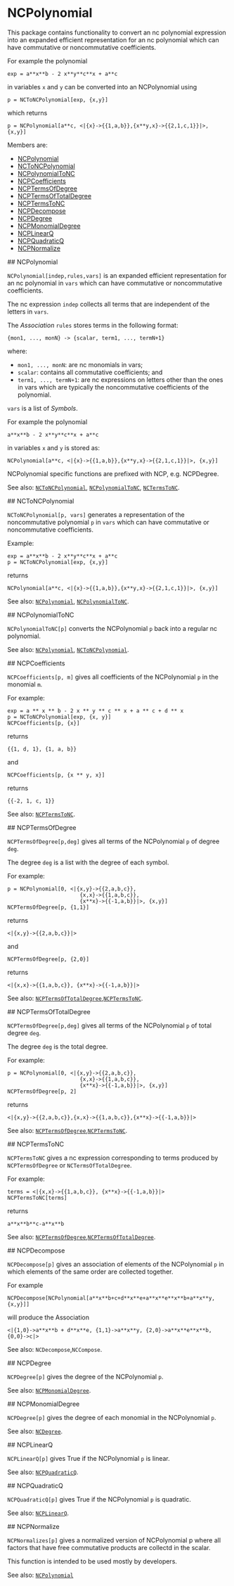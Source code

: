 # NCPolynomial

This package contains functionality to convert an nc polynomial expression into an expanded efficient representation for an nc polynomial which can have commutative or noncommutative coefficients.

For example the polynomial

    exp = a**x**b - 2 x**y**c**x + a**c

in variables `x` and `y` can be converted into an NCPolynomial using

    p = NCToNCPolynomial[exp, {x,y}]

which returns

    p = NCPolynomial[a**c, <|{x}->{{1,a,b}},{x**y,x}->{{2,1,c,1}}|>, {x,y}]

Members are: 

* [NCPolynomial](#NCPolynomial)
* [NCToNCPolynomial](#NCToNCPolynomial)
* [NCPolynomialToNC](#NCPolynomialToNC)
* [NCPCoefficients](#NCPCoefficients)
* [NCPTermsOfDegree](#NCPTermsOfDegree)
* [NCPTermsOfTotalDegree](#NCPTermsOfTotalDegree)
* [NCPTermsToNC](#NCPTermsToNC)
* [NCPDecompose](#NCPDecompose)
* [NCPDegree](#NCPDegree)
* [NCPMonomialDegree](#NCPMonomialDegree)
* [NCPLinearQ](#NCPLinearQ)
* [NCPQuadraticQ](#NCPQuadraticQ)
* [NCPNormalize](#NCPNormalize)
      
<a name="NCPolynomial">
## NCPolynomial 
</a>

`NCPolynomial[indep,rules,vars]` is an expanded efficient representation for an nc polynomial in `vars` which can have commutative or noncommutative coefficients.

The nc expression `indep` collects all terms that are independent of the letters in `vars`.
    
The *Association* `rules` stores terms in the following format:

    {mon1, ..., monN} -> {scalar, term1, ..., termN+1}

where:

* `mon1, ..., monN`: are nc monomials in vars;
* `scalar`: contains all commutative coefficients; and 
* `term1, ..., termN+1`: are nc expressions on letters other than
the ones in vars which are typically the noncommutative
coefficients of the polynomial.
 
`vars` is a list of *Symbols*.
 
For example the polynomial

    a**x**b - 2 x**y**c**x + a**c

in variables `x` and `y` is stored as:

    NCPolynomial[a**c, <|{x}->{{1,a,b}},{x**y,x}->{{2,1,c,1}}|>, {x,y}]
    
NCPolynomial specific functions are prefixed with NCP, e.g. NCPDegree.

See also:
[`NCToNCPolynomial`](#NCToNCPolynomial), [`NCPolynomialToNC`](#NCPolynomialToNC), [`NCTermsToNC`](#NCTermsToNC).

<a name="NCToNCPolynomial">
## NCToNCPolynomial
</a>

`NCToNCPolynomial[p, vars]` generates a representation of the noncommutative polynomial `p` in `vars` which can have commutative or noncommutative coefficients.

Example:

    exp = a**x**b - 2 x**y**c**x + a**c
    p = NCToNCPolynomial[exp, {x,y}]
    
returns

    NCPolynomial[a**c, <|{x}->{{1,a,b}},{x**y,x}->{{2,1,c,1}}|>, {x,y}]

See also:
[`NCPolynomial`](#NCPolynomial), [`NCPolynomialToNC`](#NCPolynomialToNC).

<a name="NCPolynomialToNC">
## NCPolynomialToNC
</a>

`NCPolynomialToNC[p]` converts the NCPolynomial `p` back into a regular nc polynomial.

See also:
[`NCPolynomial`](#NCPolynomial), [`NCToNCPolynomial`](#NCToNCPolynomial).

<a name="NCPCoefficients">
## NCPCoefficients
</a>

`NCPCoefficients[p, m]` gives all coefficients of the NCPolynomial `p` in the monomial `m`.

For example:

    exp = a ** x ** b - 2 x ** y ** c ** x + a ** c + d ** x
    p = NCToNCPolynomial[exp, {x, y}]
    NCPCoefficients[p, {x}]

returns

    {{1, d, 1}, {1, a, b}}
    
and

    NCPCoefficients[p, {x ** y, x}]

returns

    {{-2, 1, c, 1}}

See also:
[`NCPTermsToNC`](#NCPTermsToNC).
   
<a name="NCPTermsOfDegree">
## NCPTermsOfDegree
</a>

`NCPTermsOfDegree[p,deg]` gives all terms of the NCPolynomial `p` of degree `deg`.

The degree `deg` is a list with the degree of each symbol.

For example:

    p = NCPolynomial[0, <|{x,y}->{{2,a,b,c}},
	                       {x,x}->{{1,a,b,c}},
	                       {x**x}->{{-1,a,b}}|>, {x,y}]
    NCPTermsOfDegree[p, {1,1}]
    
returns

    <|{x,y}->{{2,a,b,c}}|>

and
    
    NCPTermsOfDegree[p, {2,0}]

returns

    <|{x,x}->{{1,a,b,c}}, {x**x}->{{-1,a,b}}|>

See also:
[`NCPTermsOfTotalDegree`](#NCPTermsOfTotalDegree),[`NCPTermsToNC`](#NCPTermsToNC).

<a name="NCPTermsOfTotalDegree">
## NCPTermsOfTotalDegree
</a>

`NCPTermsOfDegree[p,deg]` gives all terms of the NCPolynomial `p` of total degree `deg`.

The degree `deg` is the total degree.

For example:

    p = NCPolynomial[0, <|{x,y}->{{2,a,b,c}},
	                       {x,x}->{{1,a,b,c}},
	                       {x**x}->{{-1,a,b}}|>, {x,y}]
    NCPTermsOfDegree[p, 2]
    
returns

    <|{x,y}->{{2,a,b,c}},{x,x}->{{1,a,b,c}},{x**x}->{{-1,a,b}}|>

See also:
[`NCPTermsOfDegree`](#NCPTermsOfDegree),[`NCPTermsToNC`](#NCPTermsToNC).

<a name="NCPTermsToNC">
## NCPTermsToNC
</a>

`NCPTermsToNC` gives a nc expression corresponding to terms produced by `NCPTermsOfDegree` or `NCTermsOfTotalDegree`.

For example:

    terms = <|{x,x}->{{1,a,b,c}}, {x**x}->{{-1,a,b}}|>
    NCPTermsToNC[terms]
    
returns

    a**x**b**c-a**x**b

See also:
[`NCPTermsOfDegree`](#NCPTermsOfDegree),[`NCPTermsOfTotalDegree`](#NCPTermsOfTotalDegree).

<a name="NCPDecompose">
## NCPDecompose
</a>

`NCPDecompose[p]` gives an association of elements of the
NCPolynomial `p` in which elements of the same order are collected
together.
   
For example

    NCPDecompose[NCPolynomial[a**x**b+c+d**x**e+a**x**e**x**b+a**x**y, {x,y}]]

will produce the Association

    <|{1,0}->a**x**b + d**x**e, {1,1}->a**x**y, {2,0}->a**x**e**x**b, {0,0}->c|>

See also:
`NCDecompose`,`NCCompose`.

<a name="NCPDegree">
## NCPDegree
</a>

`NCPDegree[p]` gives the degree of the NCPolynomial `p`.

See also:
[`NCPMonomialDegree`](#NCPMonomialDegree).

<a name="NCPMonomialDegree">
## NCPMonomialDegree
</a>

`NCPDegree[p]` gives the degree of each monomial in the NCPolynomial `p`.

See also:
[`NCDegree`](#NCPMonomialDegree).

<a name="NCPLinearQ">
## NCPLinearQ
</a>

`NCPLinearQ[p]` gives True if the NCPolynomial `p` is linear.   

See also:
[`NCPQuadraticQ`](#NCPQuadraticQ).

<a name="NCPQuadraticQ">
## NCPQuadraticQ
</a>

`NCPQuadraticQ[p]` gives True if the NCPolynomial `p` is quadratic.

See also:
[`NCPLinearQ`](#NCPLinearQ).

<a name="NCPNormalize">
## NCPNormalize
</a>

`NCPNormalizes[p]` gives a normalized version of NCPolynomial p
where all factors that have free commutative products are 
collectd in the scalar.

This function is intended to be used mostly by developers.

See also:
[`NCPolynomial`](#NCPolynomial)
